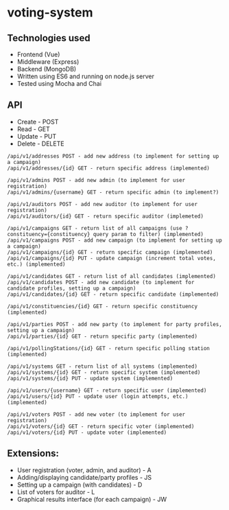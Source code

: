 # voting-system
## Technologies used
* Frontend (Vue)
* Middleware (Express)
* Backend (MongoDB)
* Written using ES6 and running on node.js server
* Tested using Mocha and Chai

## API
* Create - POST
* Read - GET
* Update - PUT
* Delete - DELETE
```
/api/v1/addresses POST - add new address (to implement for setting up a campaign)
/api/v1/addresses/{id} GET - return specific address (implemented)

/api/v1/admins POST - add new admin (to implement for user registration)
/api/v1/admins/{username} GET - return specific admin (to implement?)

/api/v1/auditors POST - add new auditor (to implement for user registration)
/api/v1/auditors/{id} GET - return specific auditor (implemeted)

/api/v1/campaigns GET - return list of all campaigns (use ?constituency={constituency} query param to filter) (implemented)
/api/v1/campaigns POST - add new campaign (to implement for setting up a campaign)
/api/v1/campaigns/{id} GET - return specific campaign (implemented)
/api/v1/campaigns/{id} PUT - update campaign (increment total votes, etc.) (implemented)

/api/v1/candidates GET - return list of all candidates (implemented)
/api/v1/candidates POST - add new candidate (to implement for candidate profiles, setting up a campaign)
/api/v1/candidates/{id} GET - return specific candidate (implemented)

/api/v1/constituencies/{id} GET - return specific constituency (implemented)

/api/v1/parties POST - add new party (to implement for party profiles, setting up a campaign)
/api/v1/parties/{id} GET - return specific party (implemented)

/api/v1/pollingStations/{id} GET - return specific polling station (implemented)

/api/v1/systems GET - return list of all systems (implemented)
/api/v1/systems/{id} GET - return specific system (implemented)
/api/v1/systems/{id} PUT - update system (implemented)

/api/v1/users/{username} GET - return specific user (implemented)
/api/v1/users/{id} PUT - update user (login attempts, etc.) (implemented)

/api/v1/voters POST - add new voter (to implement for user registration)
/api/v1/voters/{id} GET - return specific voter (implemented)
/api/v1/voters/{id} PUT - update voter (implemented)
```

## Extensions:
* User registration (voter, admin, and auditor) - A
* Adding/displaying candidate/party profiles - JS
* Setting up a campaign (with candidates) - D
* List of voters for auditor - L
* Graphical results interface (for each campaign) - JW
